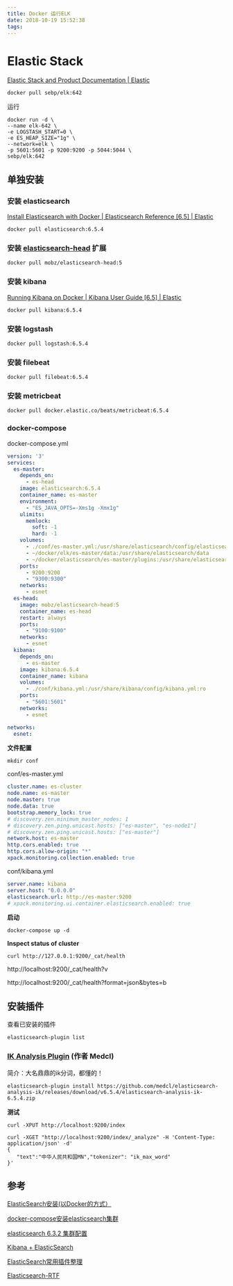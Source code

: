 ```yaml
---
title: Docker 运行ELK
date: 2018-10-19 15:52:38
tags:
---
```


# Elastic Stack

[Elastic Stack and Product Documentation | Elastic](https://www.elastic.co/guide/index.html)



```shell
docker pull sebp/elk:642
```

运行

```shell
docker run -d \
--name elk-642 \
-e LOGSTASH_START=0 \
-e ES_HEAP_SIZE="1g" \
--network=elk \
-p 5601:5601 -p 9200:9200 -p 5044:5044 \
sebp/elk:642
```



## 单独安装

### 安装 elasticsearch

[Install Elasticsearch with Docker | Elasticsearch Reference [6.5] | Elastic](https://www.elastic.co/guide/en/elasticsearch/reference/6.5/docker.html)

```shell
docker pull elasticsearch:6.5.4
```



### 安装 [elasticsearch-head](https://github.com/mobz/elasticsearch-head) 扩展

```shell
docker pull mobz/elasticsearch-head:5
```



### 安装 kibana

[Running Kibana on Docker | Kibana User Guide [6.5] | Elastic](https://www.elastic.co/guide/en/kibana/6.5/docker.html)

```shell
docker pull kibana:6.5.4
```



### 安装 logstash

```shell
docker pull logstash:6.5.4
```



### 安装 filebeat

```shell
docker pull filebeat:6.5.4
```



### 安装 metricbeat

```shell
docker pull docker.elastic.co/beats/metricbeat:6.5.4
```



### docker-compose

docker-compose.yml

```yaml
version: '3'
services:
  es-master:
    depends_on:
      - es-head
    image: elasticsearch:6.5.4
    container_name: es-master
    environment:
      - "ES_JAVA_OPTS=-Xms1g -Xmx1g"
    ulimits:
      memlock:
        soft: -1
        hard: -1
    volumes:
      - ./conf/es-master.yml:/usr/share/elasticsearch/config/elasticsearch.yml:ro
      - ~/docker/elk/es-master/data:/usr/share/elasticsearch/data
      - ~/docker/elasticsearch/es-master/plugins:/usr/share/elasticsearch/plugins
    ports:
      - 9200:9200
      - "9300:9300"
    networks:
      - esnet
  es-head:
    image: mobz/elasticsearch-head:5
    container_name: es-head
    restart: always
    ports:
      - "9100:9100"
    networks:
      - esnet
  kibana:
    depends_on:
      - es-master
    image: kibana:6.5.4
    container_name: kibana
    volumes:
      - ./conf/kibana.yml:/usr/share/kibana/config/kibana.yml:ro
    ports:
      - "5601:5601"
    networks:
      - esnet

networks:
  esnet:
```



**文件配置**

```shell
mkdir conf
```



conf/es-master.yml

```yaml
cluster.name: es-cluster
node.name: es-master
node.master: true
node.data: true
bootstrap.memory_lock: true
# discovery.zen.minimum_master_nodes: 1
# discovery.zen.ping.unicast.hosts: ["es-master", "es-node1"]
# discovery.zen.ping.unicast.hosts: ["es-master"]
network.host: es-master
http.cors.enabled: true
http.cors.allow-origin: "*"
xpack.monitoring.collection.enabled: true
```



conf/kibana.yml

```yaml
server.name: kibana
server.host: "0.0.0.0"
elasticsearch.url: http://es-master:9200
# xpack.monitoring.ui.container.elasticsearch.enabled: true
```



**启动**

```shell
docker-compose up -d
```



 **Inspect status of cluster**

```
curl http://127.0.0.1:9200/_cat/health
```

http://localhost:9200/_cat/health?v

http://localhost:9200/_cat/health?format=json&bytes=b



## 安装插件

查看已安装的插件

```shell
elasticsearch-plugin list
```



### [IK Analysis Plugin](https://github.com/medcl/elasticsearch-analysis-ik) (作者 Medcl)

简介：大名鼎鼎的ik分词，都懂的！

```shell
elasticsearch-plugin install https://github.com/medcl/elasticsearch-analysis-ik/releases/download/v6.5.4/elasticsearch-analysis-ik-6.5.4.zip
```



**测试**

```shell
curl -XPUT http://localhost:9200/index
```

```shell
curl -XGET "http://localhost:9200/index/_analyze" -H 'Content-Type: application/json' -d'
{
   "text":"中华人民共和国MN","tokenizer": "ik_max_word"
}'
```



## 参考

[ElasticSearch安装(以Docker的方式）](https://blog.csdn.net/guanheng68/article/details/81710406)

[docker-compose安装elasticsearch集群](https://www.cnblogs.com/mxmbk/p/9969008.html)

[elasticsearch 6.3.2 集群配置](https://blog.csdn.net/wanglei_storage/article/details/82218940)

[Kibana + ElasticSearch](https://www.cnblogs.com/showtime813/p/5714603.html)

[ElasticSearch常用插件整理](https://blog.csdn.net/zyc88888/article/details/79019865)

[Elasticsearch-RTF](https://github.com/medcl/elasticsearch-rtf)